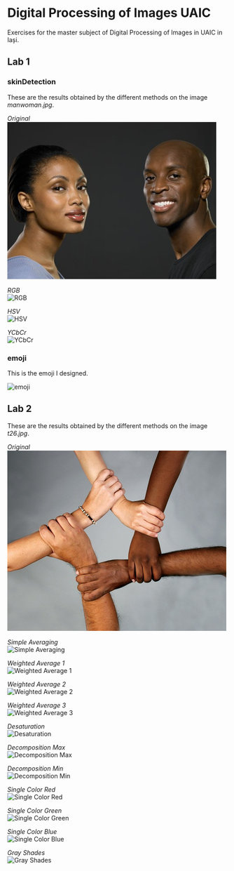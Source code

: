 # Digital Processing of Images UAIC
Exercises for the master subject of Digital Processing of Images in UAIC in Iași.  

## Lab 1
### skinDetection
These are the results obtained by the different methods on the image _manwoman.jpg_. 

*Original*  
![Original](https://raw.githubusercontent.com/jesusjimsa/Digital-Processing-of-Images-UAIC/master/Lab%201/Images/manwoman.jpg?token=APUv-JAfKOj5zkUnHNMSDv4BXE5yIZ2Fks5aLljewA%3D%3D  "Original")

*RGB*  
![RGB](https://i.imgur.com/ozp9B48.png "RGB")   

*HSV*  
![HSV](https://i.imgur.com/Fh7MWX9.png "HSV")  

*YCbCr*  
![YCbCr](https://i.imgur.com/uspNcbJ.png "YCbCr")  

### emoji
This is the emoji I designed.  

![emoji](https://i.imgur.com/4YXlIfx.png)

## Lab 2
These are the results obtained by the different methods on the image _t26.jpg_.  

*Original*  
![Original](https://raw.githubusercontent.com/jesusjimsa/Digital-Processing-of-Images-UAIC/master/Lab%201/Images/t26.jpg?token=APUv-I_By7-ZChYt_VKE-0m1riBe6Rhsks5aNvFXwA%3D%3D  "Original")

*Simple Averaging*  
![Simple Averaging](https://i.imgur.com/67wxyDn.png "Simple Averaging")  

*Weighted Average 1*  
![Weighted Average 1](https://i.imgur.com/67wxyDn.png "Weighted Average 1")  

*Weighted Average 2*  
![Weighted Average 2](https://i.imgur.com/oEBIT8B.png "Weighted Average 2")  

*Weighted Average 3*  
![Weighted Average 3](https://i.imgur.com/p2LgPk2.png "Weighted Average 3")  

*Desaturation*  
![Desaturation](https://i.imgur.com/ZlNpB4n.png "Desaturation")  

*Decomposition Max*  
![Decomposition Max](https://i.imgur.com/pHJ1kWw.png "Decomposition Max")  

*Decomposition Min*  
![Decomposition Min](https://i.imgur.com/KloSZHf.png "Decomposition Min")  

*Single Color Red*  
![Single Color Red](https://i.imgur.com/OoqHjJQ.png "Single Color Red")  

*Single Color Green*  
![Single Color Green](https://i.imgur.com/yuKt1En.png "Single Color Green")  

*Single Color Blue*  
![Single Color Blue](https://i.imgur.com/YaSX5ni.png "Single Color Blue")  

*Gray Shades*  
![Gray Shades](https://i.imgur.com/tQgUOJr.png "Gray Shades")  